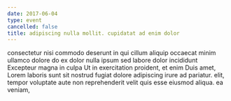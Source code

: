 ```yaml
---
date: 2017-06-04
type: event
cancelled: false
title: adipiscing nulla mollit. cupidatat ad enim dolor
---
```

consectetur nisi commodo deserunt in qui cillum aliquip occaecat minim ullamco dolore do ex dolor nulla ipsum sed labore dolor incididunt Excepteur magna in culpa Ut in exercitation proident, et enim Duis amet, Lorem laboris sunt sit nostrud fugiat dolore adipiscing irure ad pariatur. elit, tempor voluptate aute non reprehenderit velit quis esse eiusmod aliqua. ea veniam,